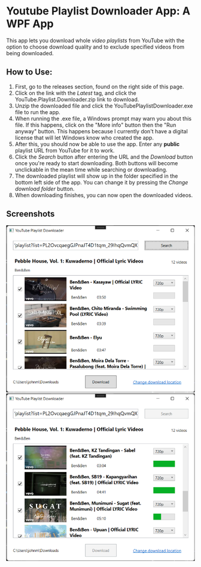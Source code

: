 # Youtube Playlist Downloader App: A WPF App
This app lets you download whole *video playlists* from YouTube with the option to choose download quality and to exclude specified videos from being downloaded.

## How to Use:
1. First, go to the releases section, found on the right side of this page.
2. Click on the link with the *Latest* tag, and click the YouTube.Playlist.Downloader.zip link to download.
3. Unzip the downloaded file and click the YouTubePlaylistDownloader.exe file to run the app.
4. When running the .exe file, a Windows prompt may warn you about this file. If this happens, click on the "More info" button then the "Run anyway" button. This happens because I currently don't have a digital license that will let Windows know who created the app.
5. After this, you should now be able to use the app. Enter any **public** playlist URL from YouTube for it to work.
6. Click the *Search* button after entering the URL and the *Download* button once you're ready to start downloading. Both buttons will become unclickable in the mean time while searching or downloading.
7. The downloaded playlist will show up in the folder specified in the bottom left side of the app. You can change it by pressing the *Change download folder* button.
8. When downloading finishes, you can now open the downloaded videos.

## Screenshots

<img src="/Images/SampleImage1.png" alt="Image showing app screenshot #1" title="App screenshot 1" width=600>
<img src="/Images/SampleImage2.png" alt="Image showing app screenshot #2" title="App screenshot 2" width=600>


